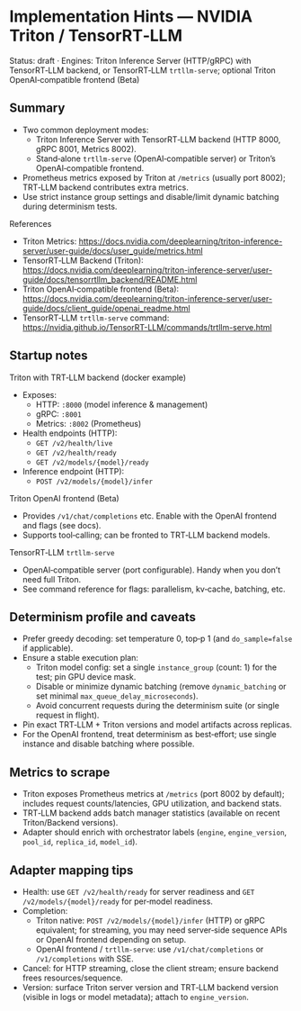 # Implementation Hints — NVIDIA Triton / TensorRT‑LLM

Status: draft · Engines: Triton Inference Server (HTTP/gRPC) with TensorRT‑LLM backend, or TensorRT‑LLM `trtllm-serve`; optional Triton OpenAI‑compatible frontend (Beta)

## Summary

- Two common deployment modes:
  - Triton Inference Server with TensorRT‑LLM backend (HTTP 8000, gRPC 8001, Metrics 8002).
  - Stand‑alone `trtllm-serve` (OpenAI‑compatible server) or Triton’s OpenAI‑compatible frontend.
- Prometheus metrics exposed by Triton at `/metrics` (usually port 8002); TRT‑LLM backend contributes extra metrics.
- Use strict instance group settings and disable/limit dynamic batching during determinism tests.

References

- Triton Metrics: <https://docs.nvidia.com/deeplearning/triton-inference-server/user-guide/docs/user_guide/metrics.html>
- TensorRT‑LLM Backend (Triton): <https://docs.nvidia.com/deeplearning/triton-inference-server/user-guide/docs/tensorrtllm_backend/README.html>
- Triton OpenAI‑compatible frontend (Beta): <https://docs.nvidia.com/deeplearning/triton-inference-server/user-guide/docs/client_guide/openai_readme.html>
- TensorRT‑LLM `trtllm-serve` command: <https://nvidia.github.io/TensorRT-LLM/commands/trtllm-serve.html>

## Startup notes

Triton with TRT‑LLM backend (docker example)

- Exposes:
  - HTTP: `:8000` (model inference & management)
  - gRPC: `:8001`
  - Metrics: `:8002` (Prometheus)
- Health endpoints (HTTP):
  - `GET /v2/health/live`
  - `GET /v2/health/ready`
  - `GET /v2/models/{model}/ready`
- Inference endpoint (HTTP):
  - `POST /v2/models/{model}/infer`

Triton OpenAI frontend (Beta)

- Provides `/v1/chat/completions` etc. Enable with the OpenAI frontend and flags (see docs).
- Supports tool‑calling; can be fronted to TRT‑LLM backend models.

TensorRT‑LLM `trtllm-serve`

- OpenAI‑compatible server (port configurable). Handy when you don’t need full Triton.
- See command reference for flags: parallelism, kv‑cache, batching, etc.

## Determinism profile and caveats

- Prefer greedy decoding: set temperature 0, top‑p 1 (and `do_sample=false` if applicable).
- Ensure a stable execution plan:
  - Triton model config: set a single `instance_group` (count: 1) for the test; pin GPU device mask.
  - Disable or minimize dynamic batching (remove `dynamic_batching` or set minimal `max_queue_delay_microseconds`).
  - Avoid concurrent requests during the determinism suite (or single request in flight).
- Pin exact TRT‑LLM + Triton versions and model artifacts across replicas.
- For the OpenAI frontend, treat determinism as best‑effort; use single instance and disable batching where possible.

## Metrics to scrape

- Triton exposes Prometheus metrics at `/metrics` (port 8002 by default); includes request counts/latencies, GPU utilization, and backend stats.
- TRT‑LLM backend adds batch manager statistics (available on recent Triton/Backend versions).
- Adapter should enrich with orchestrator labels (`engine`, `engine_version`, `pool_id`, `replica_id`, `model_id`).

## Adapter mapping tips

- Health: use `GET /v2/health/ready` for server readiness and `GET /v2/models/{model}/ready` for per‑model readiness.
- Completion:
  - Triton native: `POST /v2/models/{model}/infer` (HTTP) or gRPC equivalent; for streaming, you may need server‑side sequence APIs or OpenAI frontend depending on setup.
  - OpenAI frontend / `trtllm-serve`: use `/v1/chat/completions` or `/v1/completions` with SSE.
- Cancel: for HTTP streaming, close the client stream; ensure backend frees resources/sequence.
- Version: surface Triton server version and TRT‑LLM backend version (visible in logs or model metadata); attach to `engine_version`.
